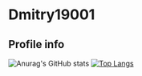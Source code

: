 # Dmitry19001
## Profile info

![Anurag's GitHub stats](https://github-readme-stats-olive-theta.vercel.app/api?username=Dmitry19001&count_private=true)
[![Top Langs](https://github-readme-stats-olive-theta.vercel.app/api/top-langs/?username=Dmitry19001&count_private=true&exclude_repo=github-readme-stats,anuraghazra.github.io)](https://github.com/anuraghazra/github-readme-stats)
